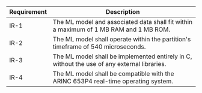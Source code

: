 | **Requirement** | **Description**                                                                                  |
|-----------------|--------------------------------------------------------------------------------------------------|
| IR-1            | The ML model and associated data shall fit within a maximum of 1 MB RAM and 1 MB ROM.            |
| IR-2            | The ML model shall operate within the partition's timeframe of 540 microseconds.                 |
| IR-3            | The ML model shall be implemented entirely in C, without the use of any external libraries.      |
| IR-4            | The ML model shall be compatible with the ARINC 653P4 real-time operating system.                |
